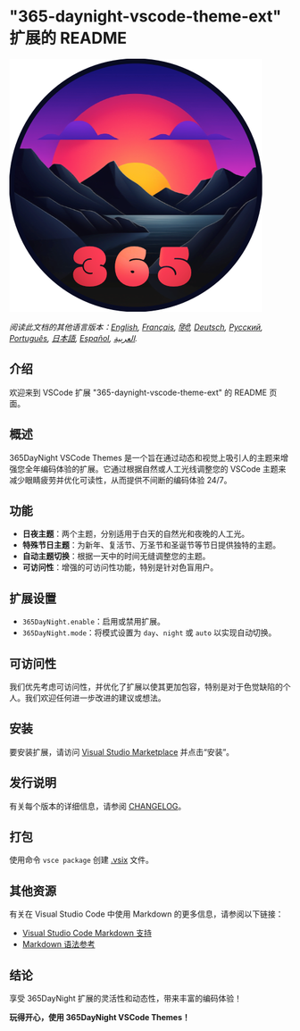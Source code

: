 # "365-daynight-vscode-theme-ext" 扩展的 README

![365DayNight VSCode Themes](https://github.com/mickaellherminez/365-daynight-vscode-theme-ext/blob/main/assets/logo-web.png?raw=true)

*阅读此文档的其他语言版本：[English](../README.md), [Français](README_fr.md), [हिंदी](README_hi.md), [Deutsch](README_de.md), [Русский](README_ru.md), [Português](README_pt.md), [日本語](README_ja.md), [Español](README_es.md), [العربية](README_ar.md).*

## 介绍

欢迎来到 VSCode 扩展 "365-daynight-vscode-theme-ext" 的 README 页面。

## 概述

365DayNight VSCode Themes 是一个旨在通过动态和视觉上吸引人的主题来增强您全年编码体验的扩展。它通过根据自然或人工光线调整您的 VSCode 主题来减少眼睛疲劳并优化可读性，从而提供不间断的编码体验 24/7。

## 功能

- **日夜主题**：两个主题，分别适用于白天的自然光和夜晚的人工光。
- **特殊节日主题**：为新年、复活节、万圣节和圣诞节等节日提供独特的主题。
- **自动主题切换**：根据一天中的时间无缝调整您的主题。
- **可访问性**：增强的可访问性功能，特别是针对色盲用户。

## 扩展设置

- `365DayNight.enable`：启用或禁用扩展。
- `365DayNight.mode`：将模式设置为 `day`、`night` 或 `auto` 以实现自动切换。

## 可访问性

我们优先考虑可访问性，并优化了扩展以使其更加包容，特别是对于色觉缺陷的个人。我们欢迎任何进一步改进的建议或想法。

## 安装

要安装扩展，请访问 [Visual Studio Marketplace](https://marketplace.visualstudio.com/items?itemName=mickaellherminez.365-daynight-vscode-theme-ext) 并点击“安装”。

## 发行说明

有关每个版本的详细信息，请参阅 [CHANGELOG](../CHANGELOG.md)。

## 打包

使用命令 `vsce package` 创建 [.vsix](https://learn.microsoft.com/fr-fr/visualstudio/extensibility/walkthrough-publishing-a-visual-studio-extension-via-command-line?view=vs-2022) 文件。

## 其他资源

有关在 Visual Studio Code 中使用 Markdown 的更多信息，请参阅以下链接：

- [Visual Studio Code Markdown 支持](http://code.visualstudio.com/docs/languages/markdown)
- [Markdown 语法参考](https://help.github.com/articles/markdown-basics/)

## 结论

享受 365DayNight 扩展的灵活性和动态性，带来丰富的编码体验！

**玩得开心，使用 365DayNight VSCode Themes！** 